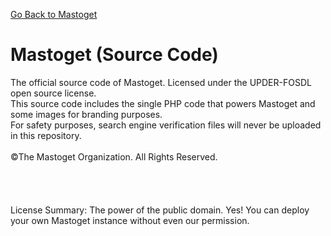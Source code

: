 [Go Back to Mastoget](https://mastoget.x10.bz)  

# Mastoget (Source Code)
The official source code of Mastoget. Licensed under the UPDER-FOSDL open source license.<br>
This source code includes the single PHP code that powers Mastoget and some images for branding purposes.<br>
For safety purposes, search engine verification files will never be uploaded in this repository.<br><br>
©The Mastoget Organization. All Rights Reserved.
<br><br><br><br><br>
License Summary: The power of the public domain. Yes! You can deploy your own Mastoget instance without even our permission.
